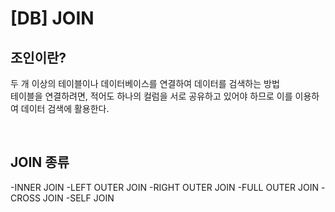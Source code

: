 # [DB] JOIN

## 조인이란?

두 개 이상의 테이블이나 데이터베이스를 연결하여 데이터를 검색하는 방법      
테이블을 연결하려면, 적어도 하나의 컬럼을 서로 공유하고 있어야 하므로 이를 이용하여 데이터 검색에 활용한다.         

<br>

## JOIN 종류

-INNER JOIN
-LEFT OUTER JOIN
-RIGHT OUTER JOIN
-FULL OUTER JOIN
-CROSS JOIN
-SELF JOIN